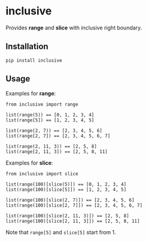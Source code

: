 
# inclusive

Provides **range** and **slice** with inclusive right boundary.

## Installation
 
```
pip install inclusive
```

## Usage

Examples for **range**:

```
from inclusive import range

list(range(5)) == [0, 1, 2, 3, 4]
list(range[5]) == [1, 2, 3, 4, 5]

list(range(2, 7)) == [2, 3, 4, 5, 6]
list(range[2, 7]) == [2, 3, 4, 5, 6, 7]

list(range(2, 11, 3)) == [2, 5, 8]
list(range[2, 11, 3]) == [2, 5, 8, 11]
```

Examples for **slice**:

```
from inclusive import slice

list(range(100)[slice(5)]) == [0, 1, 2, 3, 4]
list(range(100)[slice[5]]) == [1, 2, 3, 4, 5]

list(range(100)[slice(2, 7)]) == [2, 3, 4, 5, 6]
list(range(100)[slice[2, 7]]) == [2, 3, 4, 5, 6, 7]

list(range(100)[slice(2, 11, 3)]) == [2, 5, 8]
list(range(100)[slice[2, 11, 3]]) == [2, 5, 8, 11]
```

Note that `range[5]` and `slice[5]` start from 1.
